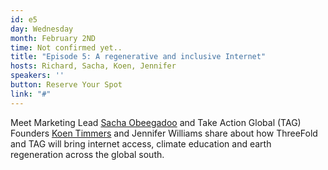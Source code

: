 ```yaml
---
id: e5
day: Wednesday
month: February 2ND
time: Not confirmed yet..
title: "Episode 5: A regenerative and inclusive Internet"
hosts: Richard, Sacha, Koen, Jennifer
speakers: ''
button: Reserve Your Spot
link: "#"
---
```

Meet Marketing Lead [Sacha Obeegadoo](/people/sacha_obeegadoo/) and Take Action Global (TAG) Founders [Koen Timmers](/people/koen_timmers/) and Jennifer Williams share about how ThreeFold and TAG will bring internet access, climate education and earth regeneration across the global south.
